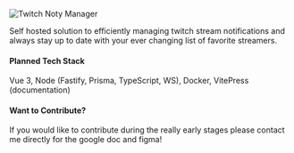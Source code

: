 ![Twitch Noty Manager](https://raw.githubusercontent.com/SamG06/twitch-noty-manager/main/frontend/src/assets/logo.svg)

Self hosted solution to efficiently managing twitch stream notifications and always stay up to date with your ever changing list of favorite streamers.

#### Planned Tech Stack

Vue 3, Node (Fastify, Prisma, TypeScript, WS), Docker, VitePress (documentation)

#### Want to Contribute?

If you would like to contribute during the really early stages please contact me directly for the google doc and figma!
